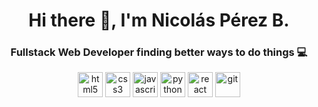 <h1 align="center">Hi there 👋, I'm Nicolás Pérez B.</h1>
<h3 align="center">Fullstack Web Developer finding better ways to do things 💻</h3>

<p align="center"> 
  <img src="https://devicon.dev/devicon.git/icons/html5/html5-original-wordmark.svg" alt="html5" width="40" height="40"/>  
  <img src="https://devicon.dev/devicon.git//icons/css3/css3-original-wordmark.svg" alt="css3" width="40" height="40"/>  
  <img src="https://devicon.dev/devicon.git/icons/javascript/javascript-original.svg" alt="javascript" width="40" height="40"/>
  <img src="https://devicon.dev/devicon.git/icons/python/python-original.svg" alt="python" width="40" height="40"/>
  <img src="https://devicon.dev/devicon.git/icons/react/react-original-wordmark.svg" alt="react" width="40" height="40"/>  
  <img src="https://devicon.dev/devicon.git/icons/github/github-original-wordmark.svg" alt="git" width="40" height="40"/>
</p>

<!--
**nykko7/nykko7** is a ✨ _special_ ✨ repository because its `README.md` (this file) appears on your GitHub profile.

Here are some ideas to get you started:

- 🔭 I’m currently working on ...
- 🌱 I’m currently learning ...
- 👯 I’m looking to collaborate on ...
- 🤔 I’m looking for help with ...
- 💬 Ask me about ...
- 📫 How to reach me: ...
- 😄 Pronouns: ...
- ⚡ Fun fact: ...
-->

